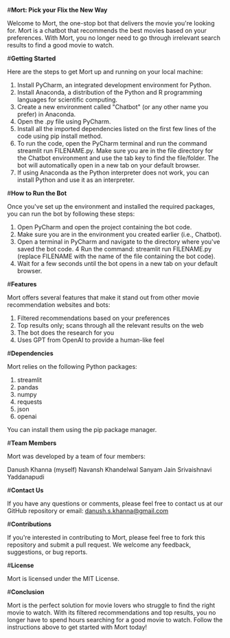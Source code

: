 #**Mort: Pick your Flix the New Way**

Welcome to Mort, the one-stop bot that delivers the movie you're looking for. Mort is a chatbot that recommends the best movies based on your preferences. With Mort, you no longer need to go through irrelevant search results to find a good movie to watch.

#**Getting Started**

Here are the steps to get Mort up and running on your local machine:

1. Install PyCharm, an integrated development environment for Python.
2. Install Anaconda, a distribution of the Python and R programming languages for scientific computing.
3. Create a new environment called "Chatbot" (or any other name you prefer) in Anaconda.
4. Open the .py file using PyCharm.
5. Install all the imported dependencies listed on the first few lines of the code using pip install method.
6. To run the code, open the PyCharm terminal and run the command streamlit run FILENAME.py. Make sure you are in the file directory for the Chatbot environment and use the tab key to find the file/folder. The bot will automatically open in a new tab on your default browser.
7. If using Anaconda as the Python interpreter does not work, you can install Python and use it as an interpreter.

#**How to Run the Bot**

Once you've set up the environment and installed the required packages, you can run the bot by following these steps:

1. Open PyCharm and open the project containing the bot code.
2. Make sure you are in the environment you created earlier (i.e., Chatbot).
3. Open a terminal in PyCharm and navigate to the directory where you've saved the bot code.
4 Run the command: streamlit run FILENAME.py (replace FILENAME with the name of the file containing the bot code).
5. Wait for a few seconds until the bot opens in a new tab on your default browser.

#**Features**

Mort offers several features that make it stand out from other movie recommendation websites and bots:

1. Filtered recommendations based on your preferences
2. Top results only; scans through all the relevant results on the web
3. The bot does the research for you
4. Uses GPT from OpenAI to provide a human-like feel

#**Dependencies**

Mort relies on the following Python packages:

1. streamlit
2. pandas
3. numpy
4. requests
5. json
6. openai

You can install them using the pip package manager.

#**Team Members**

Mort was developed by a team of four members:

Danush Khanna (myself)
Navansh Khandelwal
Sanyam Jain
Srivaishnavi Yaddanapudi

#**Contact Us**

If you have any questions or comments, please feel free to contact us at our GitHub repository or email: danush.s.khanna@gmail.com

#**Contributions**

If you're interested in contributing to Mort, please feel free to fork this repository and submit a pull request. We welcome any feedback, suggestions, or bug reports.

#**License**

Mort is licensed under the MIT License.

#**Conclusion**

Mort is the perfect solution for movie lovers who struggle to find the right movie to watch. With its filtered recommendations and top results, you no longer have to spend hours searching for a good movie to watch. Follow the instructions above to get started with Mort today!



